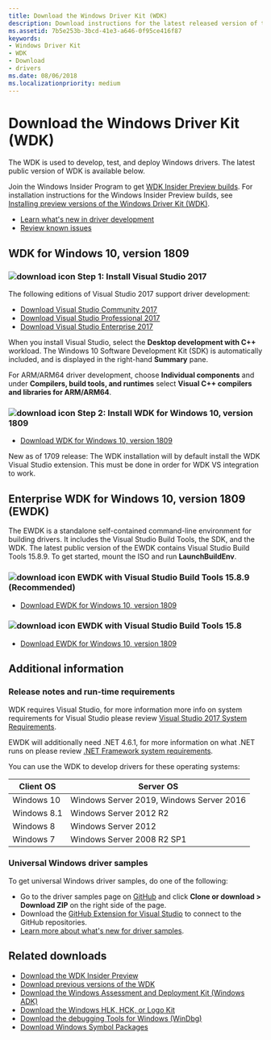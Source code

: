 ```yaml
---
title: Download the Windows Driver Kit (WDK)
description: Download instructions for the latest released version of the Windows Driver Kit (WDK)
ms.assetid: 7b5e253b-3bcd-41e3-a646-0f95ce416f87
keywords:
- Windows Driver Kit
- WDK
- Download
- drivers
ms.date: 08/06/2018
ms.localizationpriority: medium
---
```


# Download the Windows Driver Kit (WDK)

The WDK is used to develop, test, and deploy Windows drivers. The latest public version of WDK is available below. 

Join the Windows Insider Program to get [WDK Insider Preview builds](https://www.microsoft.com/software-download/windowsinsiderpreviewWDK). For installation instructions for the Windows Insider Preview builds, see [Installing preview versions of the Windows Driver Kit (WDK)](installing-preview-versions-wdk.md).

* [Learn what's new in driver development](what-s-new-in-driver-development.md) 
* [Review known issues](https://go.microsoft.com/fwlink/?linkid=872986)

## WDK for Windows 10, version 1809

### ![download icon](images/download-install.png) Step 1: Install Visual Studio 2017 
The following editions of Visual Studio 2017 support driver development: 

* [Download Visual Studio Community 2017](https://www.visualstudio.com/thank-you-downloading-visual-studio/?sku=Community&rel=15)
* [Download Visual Studio Professional 2017](https://www.visualstudio.com/thank-you-downloading-visual-studio/?sku=Professional&rel=15) 
* [Download Visual Studio Enterprise 2017](https://www.visualstudio.com/thank-you-downloading-visual-studio/?sku=Enterprise&rel=15)

When you install Visual Studio, select the **Desktop development with C++** workload. The Windows 10 Software Development Kit (SDK) is automatically included, and is displayed in the right-hand **Summary** pane. 

For ARM/ARM64 driver development, choose **Individual components** and under **Compilers, build tools, and runtimes** select **Visual C++ compilers and libraries for ARM/ARM64**.


### ![download icon](images/download-install.png) Step 2: Install WDK for Windows 10, version 1809

* [Download WDK for Windows 10, version 1809](https://go.microsoft.com/fwlink/?linkid=2026156) 

New as of 1709 release: The WDK installation will by default install the WDK Visual Studio extension. This must be done in order for WDK VS integration to work. 

## Enterprise WDK for Windows 10, version 1809 (EWDK) 

The EWDK is a standalone self-contained command-line environment for building drivers. It includes the Visual Studio Build Tools, the SDK, and the WDK.  The latest public version of the EWDK contains Visual Studio Build Tools 15.8.9.  To get started, mount the ISO and run **LaunchBuildEnv**. 

### ![download icon](images/download-install.png) EWDK with Visual Studio Build Tools 15.8.9 (Recommended)

* [Download EWDK for Windows 10, version 1809](https://developer.microsoft.com/windows/hardware/license-terms-EWDK)


### ![download icon](images/download-install.png) EWDK with Visual Studio Build Tools 15.8

* [Download EWDK for Windows 10, version 1809](https://developer.microsoft.com/windows/hardware/license-terms-EWDK)

## Additional information

### Release notes and run-time requirements

WDK requires Visual Studio, for more information more info on system requirements for Visual Studio please review [Visual Studio 2017 System Requirements](https://www.visualstudio.com/productinfo/vs2017-system-requirements-vs). 

EWDK will additionally need .NET 4.6.1, for more information on what .NET runs on please review [.NET Framework system requirements](https://docs.microsoft.com/dotnet/framework/get-started/system-requirements). 

You can use the WDK to develop drivers for these operating systems: 

|Client OS|Server OS|
|-|-|
|Windows 10|Windows Server 2019, Windows Server 2016|
|Windows 8.1|Windows Server 2012 R2|
Windows 8|Windows Server 2012|
Windows 7|Windows Server 2008 R2 SP1|

### Universal Windows driver samples

To get universal Windows driver samples, do one of the following: 
* Go to the driver samples page on [GitHub](https://github.com/Microsoft/Windows-driver-samples) and click **Clone or download > Download ZIP** on the right side of the page. 
* Download the [GitHub Extension for Visual Studio](https://visualstudio.github.com/) to connect to the GitHub repositories. 
* [Learn more about what's new for driver samples](https://developer.microsoft.com/windows/hardware/drivers-code-samples). 

## Related downloads
* [Download the WDK Insider Preview](https://www.microsoft.com/software-download/windowsinsiderpreviewWDK)
* [Download previous versions of the WDK](other-wdk-downloads.md)
* [Download the Windows Assessment and Deployment Kit (Windows ADK)](https://developer.microsoft.com/windows/hardware/windows-assessment-deployment-kit)
* [Download the Windows HLK, HCK, or Logo Kit](https://developer.microsoft.com/windows/hardware/windows-hardware-lab-kit)
* [Download the debugging Tools for Windows (WinDbg)](https://developer.microsoft.com/windows/hardware/download-windbg)
* [Download Windows Symbol Packages](https://developer.microsoft.com/windows/hardware/download-symbols)

